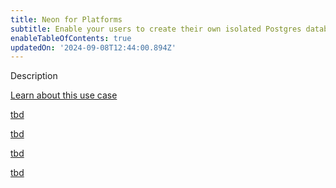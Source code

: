 ```yaml
---
title: Neon for Platforms
subtitle: Enable your users to create their own isolated Postgres databases
enableTableOfContents: true
updatedOn: '2024-09-08T12:44:00.894Z'
---
```


Description 

<DetailIconCards>

<a href="/docs/use-cases/tbd" description="Find out if Neon platform use case is for you" icon="gui">Learn about this use case</a>

<a href="/docs/use-cases/tbd" description="Get start with Neon" icon="chart-bar">tbd</a>

<a href="/docs/use-cases/tbd" description="Learn about with Neon" icon="database">tbd</a>

<a href="/docs/use-cases/tbd" description="Learn about on Neon" icon="openai">tbd</a>

<a href="/docs/use-cases/tbd" description="Learn how to on Neon" icon="filter">tbd</a>

</DetailIconCards>